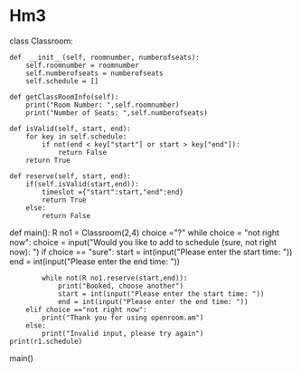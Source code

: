 # Hm3


class Classroom:

    def  __init__(self, roomnumber, numberofseats):
        self.roomnumber = roomnumber
        self.numberofseats = numberofseats
        self.schedule = []

    def getClassRoomInfo(self):
        print("Room Number: ",self.roomnumber)
        print("Number of Seats: ",self.numberofseats)

    def isValid(self, start, end):
        for key in self.schedule:
            if not(end < key["start"] or start > key["end"]):
                return False
        return True

    def reserve(self, start, end):
        if(self.isValid(start,end)):
            timeslot ={"start":start,"end":end}
            return True
        else:
            return False

def main():
    R no1 = Classroom(2,4)
    choice ="?"
    while choice = "not right now":
        choice = input("Would you like to add to schedule (sure, not right now): ")
        if choice == "sure":
            start = int(input("Please enter the start time: "))
            end = int(input("Please enter the end time: "))

            while not(R no1.reserve(start,end)):
                print("Booked, choose another")
                start = int(input("Please enter the start time: "))
                end = int(input("Please enter the end time: "))
        elif choice =="not right now":
            print("Thank you for using openroom.am")
        else:
            print("Invalid input, please try again")
    print(r1.schedule)

main()
